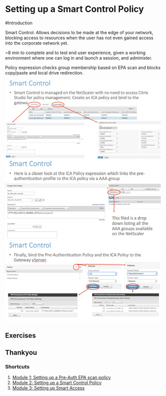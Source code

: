 # Setting up a Smart Control Policy

#Introduction

Smart Control: Allows decisions to be made at the edge of your network, blocking access to resources when the user has not even gained access into the corporate network yet.

~8 min to complete and to test end user experience, given a working environment where one can log in and launch a session, and administer.

Policy expression checks group membership based on EPA scan and blocks copy/paste and local drive redirection.

![SC1](./images/SC1.jpeg)
![SC2](./images/SC2.jpeg)
![SC3](./images/SC3.jpeg)


## Exercises 

## Thankyou 

### Shortcuts
1. [Module 1: Setting up a Pre-Auth EPA scan policy](../Module1)
2. [Module 2: Setting up a Smart Control Policy](../Module2)
3. [Module 3: Setting up Smart Access](../Module3)